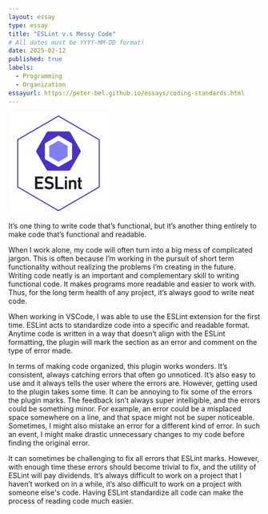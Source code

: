 ```yaml
---
layout: essay
type: essay
title: "ESLint v.s Messy Code"
# All dates must be YYYY-MM-DD format!
date: 2025-02-12
published: true
labels:
  - Programming
  - Organization
essayurl: https://peter-bel.github.io/essays/coding-standards.html
---
```


<img width="200px" class="rounded float-start pe-4" src="../img/eslint.png">



 It’s one thing to write code that’s functional, but it’s another thing entirely to make code that’s functional and readable. 
 
 When I work alone, my code will often turn into a big mess of complicated jargon. This is often because I’m working in the pursuit of short term functionality without realizing the problems I’m creating in the future. Writing code neatly is an important and complementary skill to writing functional code. It makes programs more readable and easier to work with. Thus, for the long term health of any project, it’s always good to write neat code. 

 When working in VSCode, I was able to use the ESLint extension for the first time. ESLint acts to standardize code into a specific and readable format. Anytime code is written in a way that doesn’t align with the ESLint formatting, the plugin will mark the section as an error and comment on the type of error made. 

 In terms of making code organized, this plugin works wonders. It’s consistent, always catching errors that often go unnoticed. It’s also easy to use and it always tells the user where the errors are. However, getting used to the plugin takes some time. It can be annoying to fix some of the errors the plugin marks. The feedback isn’t always super intelligible, and the errors could be something minor. For example, an error could be a misplaced space somewhere on a line, and that space might not be super noticeable. Sometimes, I might also mistake an error for a different kind of error. In such an event, I might make drastic unnecessary changes to my code before finding the original error. 

 It can sometimes be challenging to fix all errors that ESLint marks. However, with enough time these errors should become trivial to fix, and the utility of ESLint will pay dividends. It’s always difficult to work on a project that I haven’t worked on in a while, it’s also difficult to work on a project with someone else's code. Having ESLint standardize all code can make the process of reading code much easier. 
